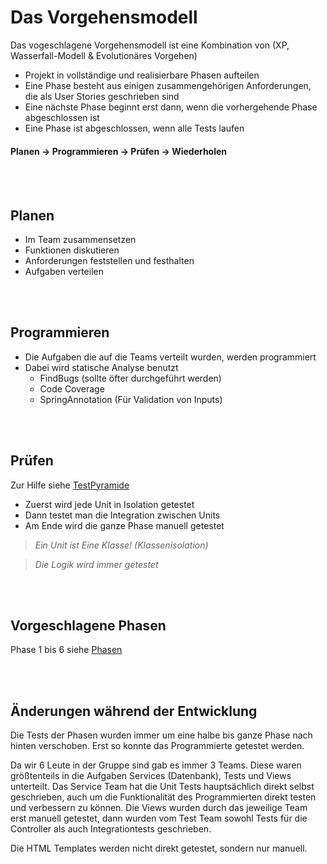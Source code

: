 # Das Vorgehensmodell


Das vogeschlagene Vorgehensmodell ist eine Kombination von (XP, Wasserfall-Modell & Evolutionäres Vorgehen)
- Projekt in vollständige und realisierbare Phasen aufteilen
- Eine Phase besteht aus einigen zusammengehörigen Anforderungen, die als User Stories geschrieben sind
- Eine nächste Phase beginnt erst dann, wenn die vorhergehende Phase abgeschlossen ist
- Eine Phase ist abgeschlossen, wenn alle Tests laufen

#### Planen &rarr; Programmieren &rarr; Prüfen &rarr; Wiederholen


<br><br>
## Planen
- Im Team zusammensetzen
- Funktionen diskutieren
- Anforderungen feststellen und festhalten
- Aufgaben verteilen


<br><br>
## Programmieren

- Die Aufgaben die auf die Teams verteilt wurden, werden programmiert
- Dabei wird statische Analyse benutzt
  - FindBugs (sollte öfter durchgeführt werden)
  - Code Coverage
  - SpringAnnotation (Für Validation von Inputs)


<br><br>
## Prüfen

Zur Hilfe siehe [TestPyramide](https://github.com/hhu-propra2-2017/abschlussprojekt-bits-please/blob/develop/Architektur/Qualität-Sicherung/TestPyramide/TestPyramide.pdf)
 
- Zuerst wird jede Unit in Isolation getestet
- Dann testet man die Integration zwischen Units
- Am Ende wird die ganze Phase manuell getestet

>*Ein Unit ist Eine Klasse! (Klassenisolation)*

>*Die Logik wird immer getestet*


<br><br>
## Vorgeschlagene Phasen

Phase 1 bis 6 siehe [Phasen](https://github.com/hhu-propra2-2017/abschlussprojekt-bits-please/tree/develop/Phasen)


<br><br>
## Änderungen während der Entwicklung

Die Tests der Phasen wurden immer um eine halbe bis ganze Phase nach hinten verschoben. Erst so konnte das Programmierte getestet werden.

Da wir 6 Leute in der Gruppe sind gab es immer 3 Teams. Diese waren größtenteils in die Aufgaben Services (Datenbank), Tests und Views unterteilt. Das Service Team hat die Unit Tests hauptsächlich direkt selbst geschrieben, auch um die Funktionalität des Programmierten direkt testen und verbessern zu können. Die Views wurden durch das jeweilige Team erst manuell getestet, dann wurden vom Test Team sowohl Tests für die Controller als auch Integrationtests geschrieben.

Die HTML Templates werden nicht direkt getestet, sondern nur manuell.
